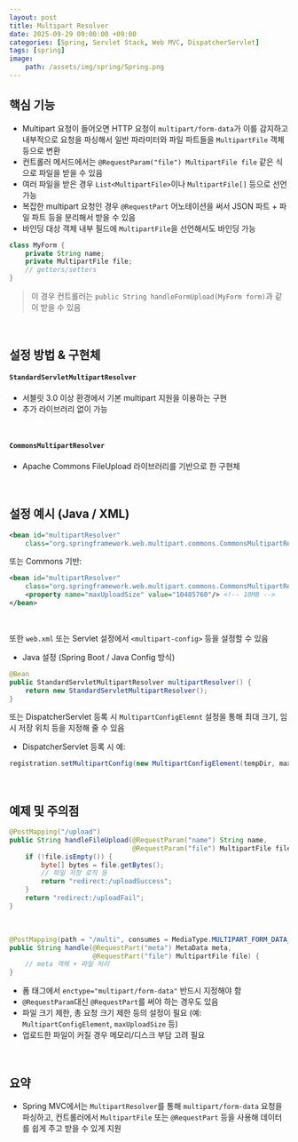 ```yaml
---
layout: post
title: Multipart Resolver
date: 2025-09-29 09:00:00 +09:00
categories: [Spring, Servlet Stack, Web MVC, DispatcherServlet]
tags: [spring]
image:
    path: /assets/img/spring/Spring.png
---
```


## 핵심 기능

- Multipart 요청이 들어오면 HTTP 요청이 `multipart/form-data`가 이를 감지하고 내부적으로 요청을 파싱해서 일반 파라미터와 파일 파트들을 `MultipartFile` 객체 등으로 변환
- 컨트롤러 메서드에서는 `@RequestParam("file") MultipartFile file` 같은 식으로 파일을 받을 수 있음
- 여러 파일을 받은 경우 `List<MultipartFile>`이나 `MultipartFile[]` 등으로 선언 가능
- 복잡한 multipart 요청인 경우 `@RequestPart` 어노테이션을 써서 JSON 파트 + 파일 파트 등을 분리해서 받을 수 있음
- 바인딩 대상 객체 내부 필드에 `MultipartFile`을 선언해서도 바인딩 가능

```java
class MyForm {
    private String name;
    private MultipartFile file;
    // getters/setters
}
```

> 이 경우 컨트롤러는 `public String handleFormUpload(MyForm form)`과 같이 받을 수 있음

<br>

## 설정 방법 & 구현체

#### `StandardServletMultipartResolver`

- 서블릿 3.0 이상 환경에서 기본 multipart 지원을 이용하는 구현
- 추가 라이브러리 없이 가능

<br>

#### `CommonsMultipartResolver`

- Apache Commons FileUpload 라이브러리를 기반으로 한 구현체

<br>

## 설정 예시 (Java / XML)

```xml
<bean id="multipartResolver"
    class="org.springframework.web.multipart.commons.CommonsMultipartResolver"/>
```

또는 Commons 기반:

```xml
<bean id="multipartResolver"
    class="org.springframework.web.multipart.commons.CommonsMultipartResolver">
    <property name="maxUploadSize" value="10485760"/> <!-- 10MB -->
</bean>
```

<br>

또한 `web.xml` 또는 Servlet 설정에서 `<multipart-config>` 등을 설정할 수 있음

- Java 설정 (Spring Boot / Java Config 방식)

```java
@Bean
public StandardServletMultipartResolver multipartResolver() {
    return new StandardServletMultipartResolver();
}
```

또는 DispatcherServlet 등록 시 `MultipartConfigElemnt` 설정을 통해 최대 크기, 임시 저장 위치 등을 지정해 줄 수 있음

- DispatcherServlet 등록 시 예:

```java
registration.setMultipartConfig(new MultipartConfigElement(tempDir, maxFileSize, maxRequestSize, fileSizeTheshold));
```

<br>

## 예제 및 주의점

```java
@PostMapping("/upload")
public String handleFileUpload(@RequestParam("name") String name,
                               @RequestParam("file") MultipartFile file) throws IOException {
    if (!file.isEmpty()) {
        byte[] bytes = file.getBytes();
        // 파일 저장 로직 등
        return "redirect:/uploadSuccess";
    }
    return "redirect:/uploadFail";
}
```

<br>

```java
@PostMapping(path = "/multi", consumes = MediaType.MULTIPART_FORM_DATA_VALUE)
public String handle(@RequestPart("meta") MetaData meta,
                     @RequestPart("file") MultipartFile file) {
    // meta 객체 + 파일 처리
}
```

- 폼 태그에서 `enctype="multipart/form-data"` 반드시 지정해야 함
- `@RequestParam`대신 `@RequestPart`를 써야 하는 경우도 있음
- 파일 크기 제한, 총 요청 크기 제한 등의 설정이 필요 (예: `MultipartConfigElement`, `maxUploadSize` 등)
- 업로드한 파일이 커질 경우 메모리/디스크 부담 고려 필요

<br>

## 요약

- Spring MVC에서는 `MultipartResolver`를 통해 `multipart/form-data` 요청을 파싱하고, 컨트롤러에서 `MultipartFile`  또는 `@RequestPart` 등을 사용해 데이터를 쉽게 주고 받을 수 있게 지원